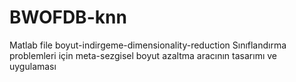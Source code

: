 # BWOFDB-knn
Matlab file 
boyut-indirgeme-dimensionality-reduction
Sınıflandırma problemleri için meta-sezgisel boyut azaltma aracının tasarımı ve uygulaması
